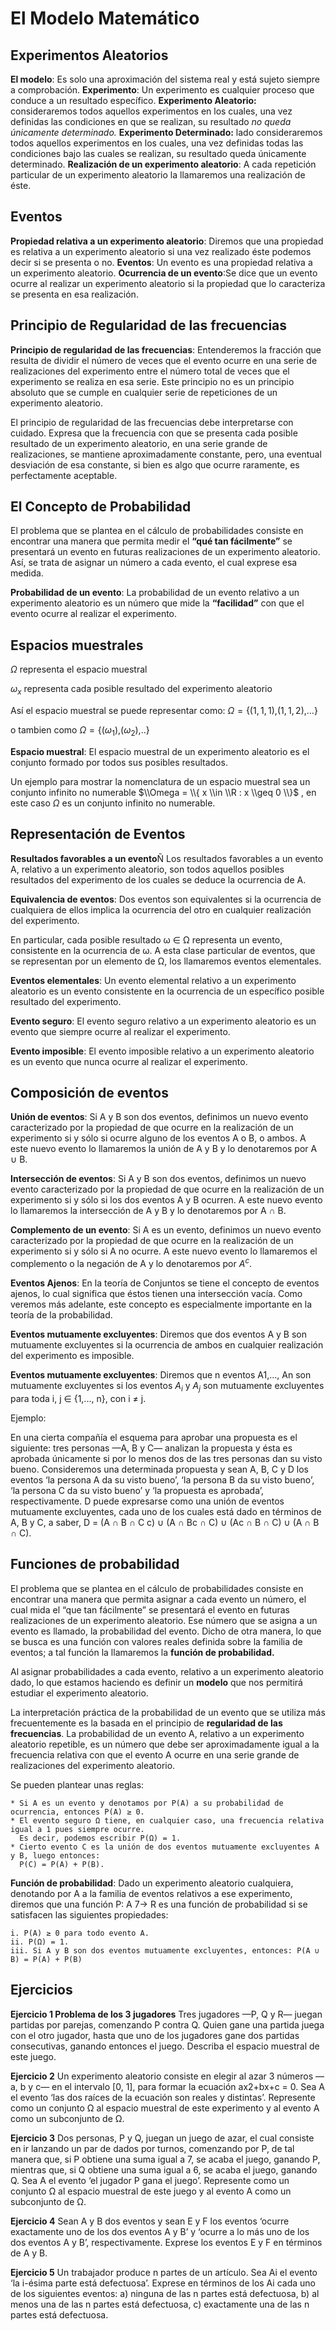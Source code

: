 El Modelo Matemático
================

Experimentos Aleatorios
-----------------------

**El modelo**: Es solo una aproximación del sistema real y está sujeto siempre a comprobación.
**Experimento**: Un experimento es cualquier proceso que conduce a un resultado específico.
**Experimento Aleatorio:** consideraremos todos aquellos experimentos en los cuales, una vez definidas las condiciones en que se realizan, su resultado *no queda únicamente determinado.*
**Experimento Determinado:** lado consideraremos todos aquellos experimentos en los cuales, una vez definidas todas las condiciones bajo las cuales se realizan, su resultado queda únicamente determinado.
**Realización de un experimento aleatorio**: A cada repetición particular de un experimento aleatorio la llamaremos una realización de éste.

Eventos
-------

**Propiedad relativa a un experimento aleatorio**: Diremos que una propiedad es relativa a un experimento aleatorio si una vez realizado éste podemos decir si se presenta o no.
**Eventos**: Un evento es una propiedad relativa a un experimento aleatorio.
**Ocurrencia de un evento**:Se dice que un evento ocurre al realizar un experimento aleatorio si la propiedad que lo caracteriza se presenta en esa realización.

Principio de Regularidad de las frecuencias
-------------------------------------------

**Principio de regularidad de las frecuencias**: Entenderemos la fracción que resulta de dividir el número de veces que el evento ocurre en una serie de realizaciones del experimento entre el número total de veces que el experimento se realiza en esa serie. Este principio no es un principio absoluto que se cumple en cualquier serie de repeticiones de un experimento aleatorio.

El principio de regularidad de las frecuencias debe interpretarse con cuidado. Expresa que la frecuencia con que se presenta cada posible resultado de un experimento aleatorio, en una serie grande de realizaciones, se mantiene aproximadamente constante, pero, una eventual desviación de esa constante, si bien es algo que ocurre raramente, es perfectamente aceptable.

El Concepto de Probabilidad
---------------------------

El problema que se plantea en el cálculo de probabilidades consiste en encontrar una manera que permita medir el **“qué tan fácilmente”** se presentará un evento en futuras realizaciones de un experimento aleatorio. Así, se trata de asignar un número a cada evento, el cual exprese esa medida.

**Probabilidad de un evento**: La probabilidad de un evento relativo a un experimento aleatorio es un número que mide la **“facilidad”** con que el evento ocurre al realizar el experimento.

Espacios muestrales
-------------------

*Ω* representa el espacio muestral

*ω*<sub>*x*</sub> representa cada posible resultado del experimento aleatorio

Así el espacio muestral se puede representar como:
*Ω* = {(1, 1, 1),(1, 1, 2),...}

o tambien como
*Ω* = {(*ω*<sub>1</sub>),(*ω*<sub>2</sub>),..}

**Espacio muestral**: El espacio muestral de un experimento aleatorio es el conjunto formado por todos sus posibles resultados.

Un ejemplo para mostrar la nomenclatura de un espacio muestral sea un conjunto infinito no numerable $\\Omega = \\{ x \\in \\R : x \\geq 0 \\}$ , en este caso *Ω* es un conjunto infinito no numerable.

Representación de Eventos
-------------------------

**Resultados favorables a un evento**Ñ Los resultados favorables a un evento A, relativo a un experimento aleatorio, son todos aquellos posibles resultados del experimento de los cuales se deduce la ocurrencia de A.

**Equivalencia de eventos**: Dos eventos son equivalentes si la ocurrencia de cualquiera de ellos implica la ocurrencia del otro en cualquier realización del experimento.

En particular, cada posible resultado ω ∈ Ω representa un evento, consistente en la ocurrencia de ω. A esta clase particular de eventos, que se representan por un elemento de Ω, los llamaremos eventos elementales.

**Eventos elementales**: Un evento elemental relativo a un experimento aleatorio es un evento consistente en la ocurrencia de un específico posible resultado del experimento.

**Evento seguro**: El evento seguro relativo a un experimento aleatorio es un evento que siempre ocurre al realizar el experimento.

**Evento imposible**: El evento imposible relativo a un experimento aleatorio es un evento que nunca ocurre al realizar el experimento.

Composición de eventos
----------------------

**Unión de eventos**: Si A y B son dos eventos, definimos un nuevo evento caracterizado por la propiedad de que ocurre en la realización de un experimento si y sólo si ocurre alguno de los eventos A o B, o ambos. A este nuevo evento lo llamaremos la unión de A y B y lo denotaremos por A ∪ B.

**Intersección de eventos**: Si A y B son dos eventos, definimos un nuevo evento caracterizado por la propiedad de que ocurre en la realización de un experimento si y sólo si los dos eventos A y B ocurren. A este nuevo evento lo llamaremos la intersección de A y B y lo denotaremos por A ∩ B.

**Complemento de un evento**: Si A es un evento, definimos un nuevo evento caracterizado por la propiedad de que ocurre en la realización de un experimento si y sólo si A no ocurre. A este nuevo evento lo llamaremos el complemento o la negación de A y lo denotaremos por *A*<sup>*c*</sup>.

**Eventos Ajenos**: En la teoría de Conjuntos se tiene el concepto de eventos ajenos, lo cual significa que éstos tienen una intersección vacía. Como veremos más adelante, este concepto es especialmente importante en la teoría de la probabilidad.

**Eventos mutuamente excluyentes**: Diremos que dos eventos A y B son mutuamente excluyentes si la ocurrencia de ambos en cualquier realización del experimento es imposible.

**Eventos mutuamente excluyentes**: Diremos que n eventos A1,..., An son mutuamente excluyentes si los eventos *A*<sub>*i*</sub> y *A*<sub>*j*</sub> son mutuamente excluyentes para toda i, j ∈ {1,..., n}, con i ≠ j.

Ejemplo:

En una cierta compañía el esquema para aprobar una propuesta es el siguiente: tres personas —A, B y C— analizan la propuesta y ésta es aprobada únicamente si por lo menos dos de las tres personas dan su visto bueno. Consideremos una determinada propuesta y sean A, B, C y D los eventos ‘la persona A da su visto bueno’, ‘la persona B da su visto bueno’, ‘la persona C da su visto bueno’ y ‘la propuesta es aprobada’, respectivamente. D puede expresarse como una unión de eventos mutuamente excluyentes, cada uno de los cuales está dado en términos de A, B y C, a saber, D = (A ∩ B ∩ C c) ∪ (A ∩ Bc ∩ C) ∪ (Ac ∩ B ∩ C) ∪ (A ∩ B ∩ C).

Funciones de probabilidad
-------------------------

El problema que se plantea en el cálculo de probabilidades consiste en encontrar una manera que permita asignar a cada evento un número, el cual mida el “que tan fácilmente” se presentará el evento en futuras realizaciones de un experimento aleatorio. Ese número que se asigna a un evento es llamado, la probabilidad del evento. Dicho de otra manera, lo que se busca es una función con valores reales definida sobre la familia de eventos; a tal función la llamaremos la **función de probabilidad.**

Al asignar probabilidades a cada evento, relativo a un experimento aleatorio dado, lo que estamos haciendo es definir un **modelo** que nos permitirá estudiar el experimento aleatorio.

La interpretación práctica de la probabilidad de un evento que se utiliza más frecuentemente es la basada en el principio de **regularidad de las frecuencias**. La probabilidad de un evento A, relativo a un experimento aleatorio repetible, es un número que debe ser aproximadamente igual a la frecuencia relativa con que el evento A ocurre en una serie grande de realizaciones del experimento aleatorio.

Se pueden plantear unas reglas:

    * Si A es un evento y denotamos por P(A) a su probabilidad de ocurrencia, entonces P(A) ≥ 0.
    * El evento seguro Ω tiene, en cualquier caso, una frecuencia relativa igual a 1 pues siempre ocurre.
      Es decir, podemos escribir P(Ω) = 1.
    * Cierto evento C es la unión de dos eventos mutuamente excluyentes A y B, luego entonces: 
      P(C) = P(A) + P(B).

**Función de probabilidad**: Dado un experimento aleatorio cualquiera, denotando por A a la familia de eventos relativos a ese experimento, diremos que una función P: A 7→ R es una función de probabilidad si se satisfacen las siguientes propiedades:

    i. P(A) ≥ 0 para todo evento A. 
    ii. P(Ω) = 1. 
    iii. Si A y B son dos eventos mutuamente excluyentes, entonces: P(A ∪ B) = P(A) + P(B)

Ejercicios
----------

**Ejercicio 1 Problema de los 3 jugadores** Tres jugadores —P, Q y R— juegan partidas por parejas, comenzando P contra Q. Quien gane una partida juega con el otro jugador, hasta que uno de los jugadores gane dos partidas consecutivas, ganando entonces el juego. Describa el espacio muestral de este juego.

**Ejercicio 2** Un experimento aleatorio consiste en elegir al azar 3 números —a, b y c— en el intervalo \[0, 1\], para formar la ecuación ax2+bx+c = 0. Sea A el evento ‘las dos raíces de la ecuación son reales y distintas’. Represente como un conjunto Ω al espacio muestral de este experimento y al evento A como un subconjunto de Ω.

**Ejercicio 3** Dos personas, P y Q, juegan un juego de azar, el cual consiste en ir lanzando un par de dados por turnos, comenzando por P, de tal manera que, si P obtiene una suma igual a 7, se acaba el juego, ganando P, mientras que, si Q obtiene una suma igual a 6, se acaba el juego, ganando Q. Sea A el evento ‘el jugador P gana el juego’. Represente como un conjunto Ω al espacio muestral de este juego y al evento A como un subconjunto de Ω.

**Ejercicio 4** Sean A y B dos eventos y sean E y F los eventos ‘ocurre exactamente uno de los dos eventos A y B’ y ‘ocurre a lo más uno de los dos eventos A y B’, respectivamente. Exprese los eventos E y F en términos de A y B.

**Ejercicio 5** Un trabajador produce n partes de un artículo. Sea Ai el evento ‘la i-ésima parte está defectuosa’. Exprese en términos de los Ai cada uno de los siguientes eventos: a) ninguna de las n partes está defectuosa, b) al menos una de las n partes está defectuosa, c) exactamente una de las n partes está defectuosa.
